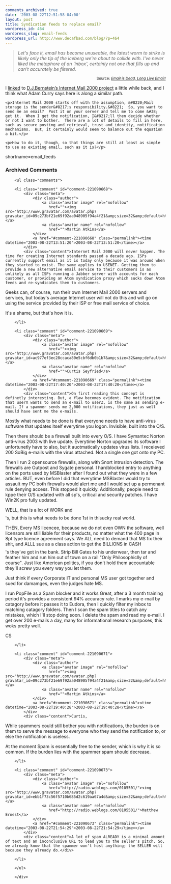 ```yaml
---
comments_archived: true
date: '2003-08-22T12:51:58-04:00'
layout: post
title: Syndication feeds to replace email?
wordpress_id: 464
wordpress_slug: email-feeds
wordpress_url: http://www.decafbad.com/blog/?p=464
---
```

<blockquote cite="http://www.blognewsnetwork.com/members/0000001/stories/2003/08/22/emailIsDeadRSSrulez.html"><i>Let's face it, email has become unuseable, the latest worm to strike is likely only the tip of the iceberg we're about to collide with. I've never liked the metaphore of an 'inbox', certainly not one that fills up and can't accurately be filtered.</i></blockquote><div class="credit" align="right"><small>Source: <cite><a href="http://www.blognewsnetwork.com/members/0000001/stories/2003/08/22/emailIsDeadRSSrulez.html">Email is Dead, Long Live Email!</a></cite></small></div>	<p>I <a href="http://www.decafbad.com/blog/links/aofoffohohdef.html">linked</a> to <a href="http://cr.yp.to/im2000.html">D.J.Bernstein&#8217;s Internet Mail 2000 project</a> a little while back, and I think what Adam Curry says here is along a similar path.</p>

	<p>Internet Mail 2000 starts off with the assumption, &#8220;Mail storage is the sender&#8217;s responsibility.&#8221;  So, you want to send me an email?  Post it on your server and tell me to come &#38; get it.  When I get the notification, I&#8217;ll then decide whether or not I want to bother.  There are a lot of details to fill in here, such as secure posting and retrieval, trust and identity, notification mechanisms.  But, it certainly would seem to balance out the equation a bit.</p>

	<p>How to do it, though, so that things are still at least as simple to use as existing email, such as it is?</p>
<!--more-->
shortname=email_feeds

<div id="comments" class="comments archived-comments">
            <h3>Archived Comments</h3>
            
        <ul class="comments">
            
        <li class="comment" id="comment-221090668">
            <div class="meta">
                <div class="author">
                    <a class="avatar image" rel="nofollow" 
                       href=""><img src="http://www.gravatar.com/avatar.php?gravatar_id=09c273bf21e69f92aa048905f94a4f21&amp;size=32&amp;default=http://mediacdn.disqus.com/1320279820/images/noavatar32.png"/></a>
                    <a class="avatar name" rel="nofollow" 
                       href="">Martin Atkins</a>
                </div>
                <a href="#comment-221090668" class="permalink"><time datetime="2003-08-22T13:51:20">2003-08-22T13:51:20</time></a>
            </div>
            <div class="content">Internet Mail 2000 will never happen. The time for creating Internet standards passed a decade ago. ISPs currently support email as it is today only because it was around when they started to exist. The same applies to USENET. Getting them to provide a new alternative email service to their customers is as unlikely as all ISPs running a Jabber server with accounts for each customer, or providing an Atom syndication proxy which sucks down Atom feeds and re-syndicates them to customers.

Geeks can, of course, run their own Internet Mail 2000 servers and services, but today's average Internet user will not do this and will go on using the service provided by their ISP or free mail service of choice.

It's a shame, but that's how it is.</div>
            
        </li>
    
        <li class="comment" id="comment-221090669">
            <div class="meta">
                <div class="author">
                    <a class="avatar image" rel="nofollow" 
                       href=""><img src="http://www.gravatar.com/avatar.php?gravatar_id=ac977ef3ec28ccaca80e5cbf6db0b1b7&amp;size=32&amp;default=http://mediacdn.disqus.com/1320279820/images/noavatar32.png"/></a>
                    <a class="avatar name" rel="nofollow" 
                       href="">Curtis Seyfried</a>
                </div>
                <a href="#comment-221090669" class="permalink"><time datetime="2003-08-22T17:40:20">2003-08-22T17:40:20</time></a>
            </div>
            <div class="content">On first reading this concept is definetly interesting. But, a flaw becomes evident. The notification that userX wants to send an e-mail to userZ, is the same as sending e-mail. If a spammer sends me 2,000 notifications, they just as well should have sent me the e-mails.

Mostly what needs to be done is that everyone needs to have anti-virus software that updates itself everytime you logon. Invisible, built into the O/S.

Then there should be a firewall built into every O/S.
I have Symantec Norton anti-virus 2003 with live update. Everytime Norton upgrades its software I unfortunetly have to also, but it auotmatically updates virus lists.
I receieved 200 SoBig e-mails with the virus attached. Not a single one got onto my PC.

Then I run 2 opensource firewalls, along with Snort intrusion detection. The firewalls are Outpost and Sygate personal. I hardblocked entry to anything on the ports used by MSBlaster after I found out what they were in a few articles. BUT, even before I did that everytime MSBlaster would try to assault my PC both firewalls would alert me and I would set up a permenant rule denying access. This stopped it quickly.
Additionally, people need to kppe their O/S updated with all sp's, critical and security patches. I have Win2K pro fully updated.

WELL, that is a lot of WORK and $$$$'s, but this is what needs to be done 1st in thisucky real world.

THEN, Every MS licencee, because we do not even OWN the software, well licensors are still liable for their products, no matter what the 400 page in 8pt type licence agreement says. We ALL need to demand that MS fix their shit, and ALLL sue as a class action to get the BILLIONS in CASH $$$$'s they've got in the bank. Strip Bill Gates to his underwear, then tar and feather him and run him out of town on a rail "Only Philosophiclly of course".
Just like American politics, if you don't hold them accountable they'll screw you every way you let them.

Just think if every Corporate IT and personal MS user got together and sued for damamges, even the judges hate MS.

I run PopFile as a Spam blocker and it works Great, after a 3 month training period it's provides a consistent 94% accuracy rate. I marks my e-mail by catagory before it passes it to Eudora, then I quickly filter my inbox to matching catagory folders. Then I scan the spam titles to catch any mistakes, which I'll stop doing soon. I delete the spam and read my e-mail. I get over 200 e-mails a day, many for informational research purposes, this woks pretty well.

CS</div>
            
        </li>
    
        <li class="comment" id="comment-221090671">
            <div class="meta">
                <div class="author">
                    <a class="avatar image" rel="nofollow" 
                       href=""><img src="http://www.gravatar.com/avatar.php?gravatar_id=09c273bf21e69f92aa048905f94a4f21&amp;size=32&amp;default=http://mediacdn.disqus.com/1320279820/images/noavatar32.png"/></a>
                    <a class="avatar name" rel="nofollow" 
                       href="">Martin Atkins</a>
                </div>
                <a href="#comment-221090671" class="permalink"><time datetime="2003-08-22T19:40:28">2003-08-22T19:40:28</time></a>
            </div>
            <div class="content">Curtis,
While spammers could still bother you with notifications, the burden is on them to serve the message to everyone who they send the notification to, or else the notification is useless.

At the moment Spam is essentially free to the sender, which is why it is so common. If the burden lies with the spammer spam should decrease.</div>
            
        </li>
    
        <li class="comment" id="comment-221090673">
            <div class="meta">
                <div class="author">
                    <a class="avatar image" rel="nofollow" 
                       href="http://radio.weblogs.com/0105501/"><img src="http://www.gravatar.com/avatar.php?gravatar_id=ebb1f73c56f5710b685d2c619aa67a4d&amp;size=32&amp;default=http://mediacdn.disqus.com/1320279820/images/noavatar32.png"/></a>
                    <a class="avatar name" rel="nofollow" 
                       href="http://radio.weblogs.com/0105501/">Matthew Ernest</a>
                </div>
                <a href="#comment-221090673" class="permalink"><time datetime="2003-08-22T21:54:29">2003-08-22T21:54:29</time></a>
            </div>
            <div class="content">A lot of spam ALREADY is a minimal amount of text and an inconclusive URL to lead you to the seller's pitch. So, we already know that the spammer won't host anything; the SELLER will because they already do.</div>
            
        </li>
    
        </ul>
    
        </div>
    